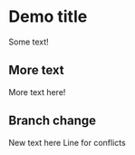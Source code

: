 # Demo title

Some text!

## More text

More text here!

## Branch change
New text here
Line for conflicts